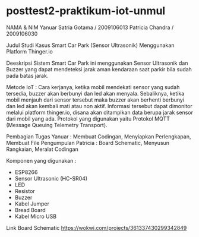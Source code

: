 # posttest2-praktikum-iot-unmul

NAMA & NIM
Yanuar Satria Gotama / 2009106013
Patricia Chandra / 2009106030

Judul Studi Kasus
Smart Car Park (Sensor Ultrasonik) Menggunakan Platform Thinger.io

Deeskripsi
Sistem Smart Car Park ini menggunakan Sensor Ultrasonik dan Buzzer yang dapat 
mendeteksi jarak aman kendaraan saat parkir bila sudah pada batas jarak.

Metode IoT :
   Cara kerjanya, ketika mobil mendekati sensor yang sudah tersedia, buzzer akan berbunyi dan led akan menyala. Sebaliknya, ketika
mobil menjauh dari sensor tersebut maka buzzer akan berhenti berbunyi dan led akan kembali mati atau non aktif.
  Informasi tersebut dapat dimonitor melalui platform thinger.io, disana akan ditamplkan data berupa jarak sensor dari
mobil yang ada. Protokol yang digunakan yaitu Protokol MQTT (Message Queuing Telemetry Transport).


Pembagian Tugas
Yanuar : Membuat Codingan, Menyiapkan Perlengkapan, Membuat File Pengumpulan
Patricia : Board Schematic, Menyusun Rangkaian, Meralat Codingan

Komponen yang digunakan :
- ESP8266
- Sensor Ultrasonic (HC-SR04)
- LED
- Resistor
- Buzzer
- Kabel Jumper
- Bread Board
- Kabel Micro USB

Link Board Schematic
https://wokwi.com/projects/361337430299342849
